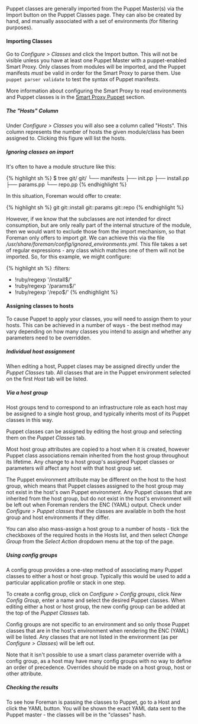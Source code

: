 
Puppet classes are generally imported from the Puppet Master(s) via the Import
button on the Puppet Classes page. They can also be created by hand, and
manually associated with a set of environments (for filtering purposes).

#### Importing Classes

Go to *Configure > Classes* and click the Import button. This will not be visible unless you have at least one Puppet Master with a puppet-enabled Smart Proxy. Only classes from modules will be imported, and the Puppet manifests *must* be valid in order for the Smart Proxy to parse them.  Use `puppet parser validate` to test the syntax of Puppet manifests.

More information about configuring the Smart Proxy to read environments and Puppet classes is in the [Smart Proxy Puppet](/manuals/{{page.version}}/index.html#4.3.7Puppet) section.

##### The "Hosts" Column

Under *Configure > Classes* you will also see a column called "Hosts". This column represents the number of hosts the given module/class has been assigned to. Clicking this figure will list the hosts.

##### Ignoring classes on import

It's often to have a module structure like this:


{% highlight sh %}
$ tree git/
git/
└── manifests
    ├── init.pp
    ├── install.pp
    ├── params.pp
    └── repo.pp
{% endhighlight %}

In this situation, Foreman would offer to create:

{% highlight sh %}
git
git::install
git::params
git::repo
{% endhighlight %}

However, if we know that the subclasses are not intended for direct consumption, but are only really part of the internal structure of the module, then we would want to exclude those from the import mechanism, so that Foreman only offers to import *git*. We can achieve this via the file */usr/share/foreman/config/ignored_environments.yml*. This file takes a set of regular expressions - any class which matches one of them will not be imported. So, for this example, we might configure:

{% highlight sh %}
:filters:
  - !ruby/regexp '/install$/'
  - !ruby/regexp '/params$/'
  - !ruby/regexp '/repo$/'
{% endhighlight %}

#### Assigning classes to hosts

To cause Puppet to apply your classes, you will need to assign them to your
hosts.  This can be achieved in a number of ways - the best method may vary
depending on how many classes you intend to assign and whether any parameters
need to be overridden.

##### Individual host assignment

When editing a host, Puppet clases may be assigned directly under the *Puppet
Classes* tab.  All classes that are in the Puppet environment selected on the
first *Host* tab will be listed.

##### Via a host group

Host groups tend to correspond to an infrastructure role as each host may be
assigned to a single host group, and typically inherits most of its Puppet
classes in this way.

Puppet classes can be assigned by editing the host group and selecting them
on the *Puppet Classes* tab.

Most host group attributes are copied to a host when it is created, however
Puppet class associations remain inherited from the host group throughout its
lifetime.  Any change to a host group's assigned Puppet classes or parameters
will affect any host with that host group set.

The Puppet environment attribute may be different on the host to the host
group, which means that Puppet classes assigned to the host group may not
exist in the host's own Puppet environment.  Any Puppet classes that are
inherited from the host group, but do not exist in the host's environment will
be left out when Foreman renders the ENC (YAML) output.  Check under
*Configure > Puppet classes* that the classes are available in both the host
group and host environments if they differ.

You can also also mass-assign a host group to a number of hosts - tick the
checkboxes of the required hosts in the Hosts list, and then select *Change
Group* from the *Select Action* dropdown menu at the top of the page.

##### Using config groups

A config group provides a one-step method of associating many Puppet classes
to either a host or host group.  Typically this would be used to add a
particular application profile or stack in one step.

To create a config group, click on *Configure > Config groups*, click *New
Config Group*, enter a name and select the desired Puppet classes.  When
editing either a host or host group, the new config group can be added at the
top of the *Puppet Classes* tab.

Config groups are not specific to an environment and so only those Puppet
classes that are in the host's environment when rendering the ENC (YAML) will
be listed.  Any classes that are not listed in the environment (as per
*Configure > Classes*) will be left out.

Note that it isn't possible to use a smart class parameter override with a
config group, as a host may have many config groups with no way to define an
order of precedence.  Overrides should be made on a host group, host or other
attribute.

##### Checking the results

To see how Foreman is passing the classes to Puppet, go to a Host and click the YAML button. You will be shown the exact YAML data sent to the Puppet master - the classes will be in the "classes" hash.
